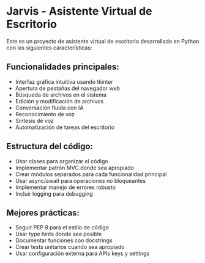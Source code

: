 <!-- Use this file to provide workspace-specific custom instructions to Copilot. For more details, visit https://code.visualstudio.com/docs/copilot/copilot-customization#_use-a-githubcopilotinstructionsmd-file -->

# Jarvis - Asistente Virtual de Escritorio

Este es un proyecto de asistente virtual de escritorio desarrollado en Python con las siguientes características:

## Funcionalidades principales:
- Interfaz gráfica intuitiva usando tkinter
- Apertura de pestañas del navegador web
- Búsqueda de archivos en el sistema
- Edición y modificación de archivos
- Conversación fluida con IA
- Reconocimiento de voz
- Síntesis de voz
- Automatización de tareas del escritorio

## Estructura del código:
- Usar clases para organizar el código
- Implementar patrón MVC donde sea apropiado
- Crear módulos separados para cada funcionalidad principal
- Usar async/await para operaciones no bloqueantes
- Implementar manejo de errores robusto
- Incluir logging para debugging

## Mejores prácticas:
- Seguir PEP 8 para el estilo de código
- Usar type hints donde sea posible
- Documentar funciones con docstrings
- Crear tests unitarios cuando sea apropiado
- Usar configuración externa para APIs keys y settings
